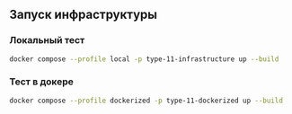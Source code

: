 ## Запуск инфраструктуры

### Локальный тест

```bash
docker compose --profile local -p type-11-infrastructure up --build
```

### Тест в докере

```bash
docker compose --profile dockerized -p type-11-dockerized up --build
```